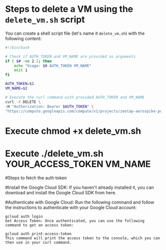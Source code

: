 # Steps to delete a VM using the `delete_vm.sh` script

You can create a shell script file (let's name it `delete_vm.sh`) with the following content:

```bash
#!/bin/bash

# Check if AUTH_TOKEN and VM_NAME are provided as arguments
if [ $# -ne 2 ]; then
    echo "Usage: $0 AUTH_TOKEN VM_NAME"
    exit 1
fi

AUTH_TOKEN=$1
VM_NAME=$2

# Execute the curl command with provided AUTH_TOKEN and VM_NAME
curl -X DELETE \
-H "Authorization: Bearer $AUTH_TOKEN" \
"https://compute.googleapis.com/compute/v1/projects/zeotap-aerospike-poc/zones/europe-west1-b/instances/$VM_NAME"

```
# Execute chmod +x delete_vm.sh

# Execute ./delete_vm.sh YOUR_ACCESS_TOKEN VM_NAME


#Steps to fetch the auth token 

#Install the Google Cloud SDK: If you haven't already installed it, you can download and install the Google Cloud SDK from here.

#Authenticate with Google Cloud: Run the following command and follow the instructions to authenticate with your Google Cloud account:


```
gcloud auth login
Get Access Token: Once authenticated, you can use the following command to get an access token:
```

```
gcloud auth print-access-token
This command will print the access token to the console, which you can then use in your curl command.
```
